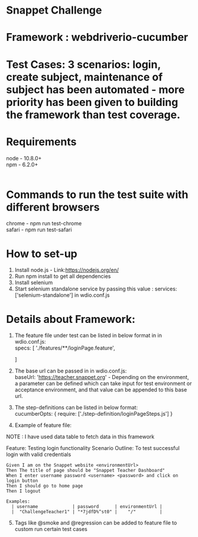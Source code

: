 # Snappet Challenge

# Framework : webdriverio-cucumber

# Test Cases: 3 scenarios: login, create subject, maintenance of subject has been automated - more priority has been given to building the framework than test coverage. <br/>

# Requirements
node - 10.8.0+ <br/>
npm - 6.2.0+ <br/>
<br/>  

# Commands to run the test suite with different browsers
chrome - npm run test-chrome <br/>
safari - npm run test-safari  <br/>

# How to set-up
1. Install node.js - Link:https://nodejs.org/en/
2. Run npm install to get all dependencies
3. Install selenium 
4. Start selenium standalone service by passing this value : services: ['selenium-standalone'] in wdio.conf.js

# Details about Framework:
1. The feature file under test can be listed in below format in in wdio.conf.js: <br />
specs: [
        './features/**/loginPage.feature',
        
    ]
    
 2. The base url can be passed in in wdio.conf.js: <br />
 baseUrl: 'https://teacher.snappet.org' - Depending on the environment, a parameter can be defined which can take input for test environment or acceptance environment, and that value can be appended to this base url.
 
 3. The step-definitions can be listed in below format: <br />
 cucumberOpts: {
        require: ['./step-definition/loginPageSteps.js']
        }
        
 4. Example of feature file: <br />
 
 NOTE : I have used data table to fetch data in this framework
 
  Feature: Testing login functionality
  Scenario Outline: To test successful login with valid credentials

    Given I am on the Snappet website <environmentUrl>
    Then The title of page should be "Snappet Teacher Dashboard"
    When I enter username password <username> <password> and click on login button
    Then I should go to home page
    Then I logout

    Examples:
      | username             | password      | environmentUrl |
      |  "ChallengeTeacher1" | "*7jdfD%^st0" |    "/"         |
      
    
  5. Tags like @smoke and @regression can be added to feature file to custom run certain test cases <br />
    
